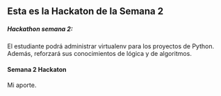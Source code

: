 ## Esta es la Hackaton de la Semana 2
##### Hackathon semana 2:
El estudiante podrá administrar virtualenv para los proyectos de Python. Además, reforzará sus conocimientos de lógica y de algoritmos.
#### Semana 2 Hackaton
Mi aporte.
